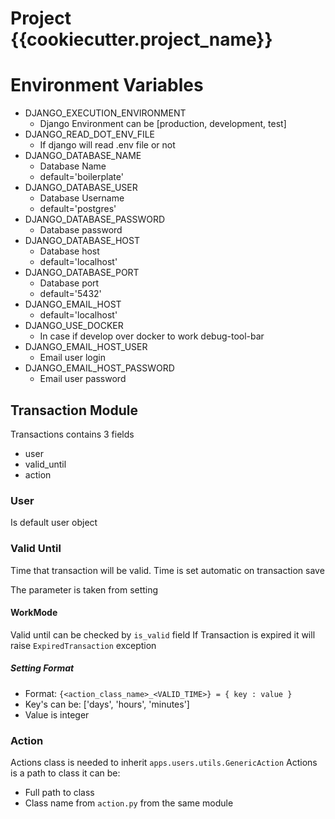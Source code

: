 # Project {{cookiecutter.project_name}}


# Environment Variables
- DJANGO_EXECUTION_ENVIRONMENT
    - Django Environment can be [production, development, test]
- DJANGO_READ_DOT_ENV_FILE
    - If django will read .env file or not
- DJANGO_DATABASE_NAME
    - Database Name
    - default='boilerplate'
- DJANGO_DATABASE_USER
    - Database Username
    - default='postgres'
- DJANGO_DATABASE_PASSWORD
    - Database password
- DJANGO_DATABASE_HOST
    - Database host
    - default='localhost'
- DJANGO_DATABASE_PORT
    - Database port
    - default='5432'
- DJANGO_EMAIL_HOST
    - default='localhost'
- DJANGO_USE_DOCKER
    - In case if develop over docker to work debug-tool-bar
- DJANGO_EMAIL_HOST_USER
    - Email user login
- DJANGO_EMAIL_HOST_PASSWORD
    - Email user password

## Transaction Module
Transactions  contains  3 fields
- user
- valid_until
- action

### User
Is default user object

### Valid Until
Time that transaction will be valid.
Time is set automatic on transaction save

The parameter is taken from setting

#### WorkMode
Valid until can be checked by `is_valid` field
If Transaction is expired it will raise `ExpiredTransaction` exception 


##### Setting Format 
- Format: `{<action_class_name>_<VALID_TIME>} = { key : value }`   
- Key's can be: ['days', 'hours', 'minutes']
- Value is integer

### Action
Actions class is needed to inherit `apps.users.utils.GenericAction`
Actions is a path to class it can be:
- Full path to class
- Class name from `action.py` from the same module


